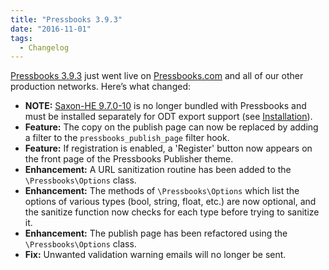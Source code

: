 ```yaml
---
title: "Pressbooks 3.9.3"
date: "2016-11-01"
tags: 
  - Changelog
---
```


[Pressbooks 3.9.3](https://github.com/pressbooks/pressbooks/releases/tag/v3.9.3) just went live on [Pressbooks.com](https://pressbooks.com) and all of our other production networks. Here’s what changed:

- **NOTE:** [Saxon-HE 9.7.0-10](https://sourceforge.net/projects/saxon/files/Saxon-HE/) is no longer bundled with Pressbooks and must be installed separately for ODT export support (see [Installation](https://pressbooks.org/installation)).
- **Feature:** The copy on the publish page can now be replaced by adding a filter to the `pressbooks_publish_page` filter hook.
- **Feature:** If registration is enabled, a 'Register' button now appears on the front page of the Pressbooks Publisher theme.
- **Enhancement:** A URL sanitization routine has been added to the `\Pressbooks\Options` class.
- **Enhancement:** The methods of `\Pressbooks\Options` which list the options of various types (bool, string, float, etc.) are now optional, and the sanitize function now checks for each type before trying to sanitize it.
- **Enhancement:** The publish page has been refactored using the `\Pressbooks\Options` class.
- **Fix:** Unwanted validation warning emails will no longer be sent.
